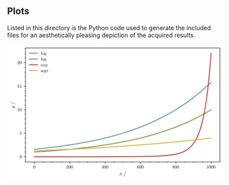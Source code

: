 ## Plots

Listed in this directory is the Python code used to generate the included files for an aesthetically pleasing depiction of the acquired results.

<img src="build/test.jpg" alt="test plot" title="Test Plot" width="700"/>

